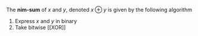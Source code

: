 The **nim-sum** of $x$ and $y$, denoted $x \oplus y$ is given by the following algorithm

1. Express $x$ and $y$ in binary
2. Take bitwise [[XOR]]